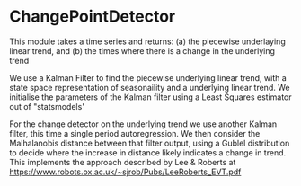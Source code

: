 # ChangePointDetector
 This module takes a time series and returns:  (a) the piecewise underlaying linear trend, and (b) the times where there is a change in the underlying trend
 
 We use a Kalman Filter to find the piecewise underlying linear trend, with a state space representation of seasonaility and a underlying linear trend.  We initialise the parameters of the Kalman filter using a Least Squares estimator out of "statsmodels'
 
 For the change detector on the underlying trend we use another Kalman filter, this time a single period autoregression.  We then consider the Malhalanobis distance between that filter output, using a Gublel distribution to decide where the increase in distance likely indicates a change in trend.  This implements the approach described by Lee & Roberts at
  https://www.robots.ox.ac.uk/~sjrob/Pubs/LeeRoberts_EVT.pdf
